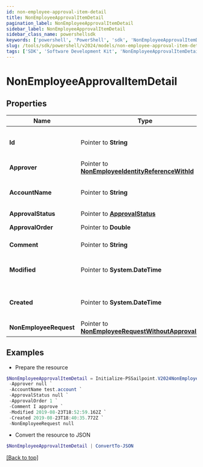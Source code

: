 ```yaml
---
id: non-employee-approval-item-detail
title: NonEmployeeApprovalItemDetail
pagination_label: NonEmployeeApprovalItemDetail
sidebar_label: NonEmployeeApprovalItemDetail
sidebar_class_name: powershellsdk
keywords: ['powershell', 'PowerShell', 'sdk', 'NonEmployeeApprovalItemDetail'] 
slug: /tools/sdk/powershell/v2024/models/non-employee-approval-item-detail
tags: ['SDK', 'Software Development Kit', 'NonEmployeeApprovalItemDetail']
---
```



# NonEmployeeApprovalItemDetail

## Properties

Name | Type | Description | Notes
------------ | ------------- | ------------- | -------------
**Id** |  Pointer to **String** | Non-Employee approval item id | [optional] 
**Approver** |  Pointer to [**NonEmployeeIdentityReferenceWithId**](non-employee-identity-reference-with-id) |  | [optional] 
**AccountName** |  Pointer to **String** | Requested identity account name | [optional] 
**ApprovalStatus** |  Pointer to [**ApprovalStatus**](approval-status) |  | [optional] 
**ApprovalOrder** |  Pointer to **Double** | Approval order | [optional] 
**Comment** |  Pointer to **String** | comment of approver | [optional] 
**Modified** |  Pointer to **System.DateTime** | When the request was last modified. | [optional] 
**Created** |  Pointer to **System.DateTime** | When the request was created. | [optional] 
**NonEmployeeRequest** |  Pointer to [**NonEmployeeRequestWithoutApprovalItem**](non-employee-request-without-approval-item) |  | [optional] 

## Examples

- Prepare the resource
```powershell
$NonEmployeeApprovalItemDetail = Initialize-PSSailpoint.V2024NonEmployeeApprovalItemDetail  -Id 2c1e388b-1e55-4b0a-ab5c-897f1204159c `
 -Approver null `
 -AccountName test.account `
 -ApprovalStatus null `
 -ApprovalOrder 1 `
 -Comment I approve `
 -Modified 2019-08-23T18:52:59.162Z `
 -Created 2019-08-23T18:40:35.772Z `
 -NonEmployeeRequest null
```

- Convert the resource to JSON
```powershell
$NonEmployeeApprovalItemDetail | ConvertTo-JSON
```


[[Back to top]](#) 

